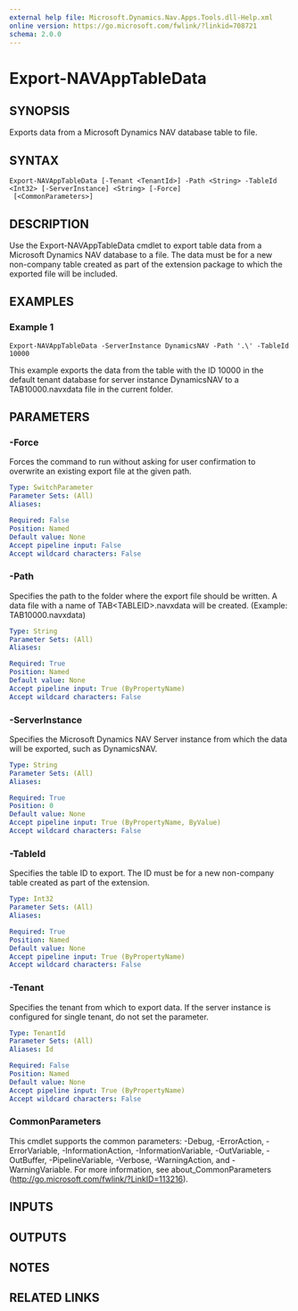 ```yaml
---
external help file: Microsoft.Dynamics.Nav.Apps.Tools.dll-Help.xml
online version: https://go.microsoft.com/fwlink/?linkid=708721
schema: 2.0.0
---
```


# Export-NAVAppTableData

## SYNOPSIS
Exports data from a Microsoft Dynamics NAV database table to file.

## SYNTAX

```
Export-NAVAppTableData [-Tenant <TenantId>] -Path <String> -TableId <Int32> [-ServerInstance] <String> [-Force]
 [<CommonParameters>]
```

## DESCRIPTION
Use the Export-NAVAppTableData cmdlet to export table data from a Microsoft Dynamics NAV database to a file.
The data must be for a new non-company table created as part of the extension package to which the exported file will be included.

## EXAMPLES

### Example 1
```
Export-NAVAppTableData -ServerInstance DynamicsNAV -Path '.\' -TableId 10000
```

This example exports the data from the table with the ID 10000 in the default tenant database for server instance DynamicsNAV to a TAB10000.navxdata file in the current folder.

## PARAMETERS

### -Force
Forces the command to run without asking for user confirmation to overwrite an existing export file at the given path.

```yaml
Type: SwitchParameter
Parameter Sets: (All)
Aliases: 

Required: False
Position: Named
Default value: None
Accept pipeline input: False
Accept wildcard characters: False
```

### -Path
Specifies the path to the folder where the export file should be written.
A data file with a name of TAB\<TABLEID\>.navxdata will be created.
(Example: TAB10000.navxdata)

```yaml
Type: String
Parameter Sets: (All)
Aliases: 

Required: True
Position: Named
Default value: None
Accept pipeline input: True (ByPropertyName)
Accept wildcard characters: False
```

### -ServerInstance
Specifies the Microsoft Dynamics NAV Server instance from which the data will be exported, such as DynamicsNAV.

```yaml
Type: String
Parameter Sets: (All)
Aliases: 

Required: True
Position: 0
Default value: None
Accept pipeline input: True (ByPropertyName, ByValue)
Accept wildcard characters: False
```

### -TableId
Specifies the table ID to export.
The ID must be for a new non-company table created as part of the extension.

```yaml
Type: Int32
Parameter Sets: (All)
Aliases: 

Required: True
Position: Named
Default value: None
Accept pipeline input: True (ByPropertyName)
Accept wildcard characters: False
```

### -Tenant
Specifies the tenant from which to export data.
If the server instance is configured for single tenant, do not set the parameter.

```yaml
Type: TenantId
Parameter Sets: (All)
Aliases: Id

Required: False
Position: Named
Default value: None
Accept pipeline input: True (ByPropertyName)
Accept wildcard characters: False
```

### CommonParameters
This cmdlet supports the common parameters: -Debug, -ErrorAction, -ErrorVariable, -InformationAction, -InformationVariable, -OutVariable, -OutBuffer, -PipelineVariable, -Verbose, -WarningAction, and -WarningVariable. For more information, see about_CommonParameters (http://go.microsoft.com/fwlink/?LinkID=113216).

## INPUTS

## OUTPUTS

## NOTES

## RELATED LINKS

